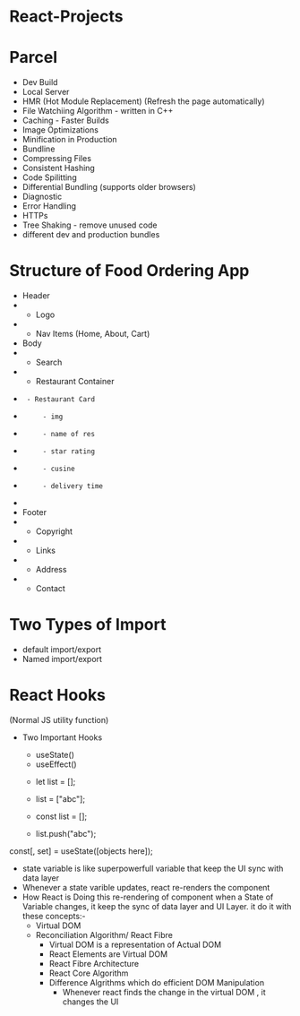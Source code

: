 # React-Projects

# Parcel

- Dev Build
- Local Server
- HMR (Hot Module Replacement) (Refresh the page automatically)
- File Watchiing Algorithm - written in C++
- Caching - Faster Builds
- Image Optimizations
- Minification in Production
- Bundline
- Compressing Files
- Consistent Hashing
- Code Spilitting
- Differential Bundling (supports older browsers)
- Diagnostic
- Error Handling
- HTTPs
- Tree Shaking - remove unused code
- different dev and production bundles

# Structure of Food Ordering App

- Header
- - Logo
- - Nav Items (Home, About, Cart)
- Body
- - Search
- - Restaurant Container
-      - Restaurant Card
-          - img
-          - name of res
-          - star rating
-          - cusine
-          - delivery time
-
- Footer
- - Copyright
- - Links
- - Address
- - Contact

# Two Types of Import

- default import/export
   <!-- export default <name of variable/component  -->
   <!-- import <name of variable/component> from <path> -->
- Named import/export
   <!-- export component -->
   <!-- import {<name of variable/component>} from <path> -->

# React Hooks

(Normal JS utility function)

- Two Important Hooks

  - useState()
  - useEffect()

  <!-- Normal list -->

  - let list = []; <!--creating normal list-->
  - list = ["abc"]; <!--updating normal list-->

  - const list = []; <!--creatingnormal const list-->
  - list.push("abc"); <!--updating const list-->

 <!-- UseState Hook -->

const[<name>, set<name>] = useState([objects here]);

<!-- useState() -->

- state variable is like superpowerfull variable that keep the UI sync with data layer
- Whenever a state varible updates, react re-renders the component
- How React is Doing this re-rendering of component when a State of Variable changes, it keep the sync of data layer and UI Layer. it do it with
  these concepts:-
  - Virtual DOM
  - Reconciliation Algorithm/ React Fibre
    - Virtual DOM is a representation of Actual DOM
    - React Elements are Virtual DOM
    - React Fibre Architecture
    - React Core Algorithm
    - Difference Algrithms which do efficient DOM Manipulation
      - Whenever react finds the change in the virtual DOM , it changes the UI

